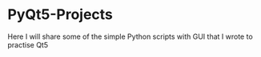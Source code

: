 # PyQt5-Projects
Here I will share some of the simple Python scripts with GUI that I wrote to practise Qt5
